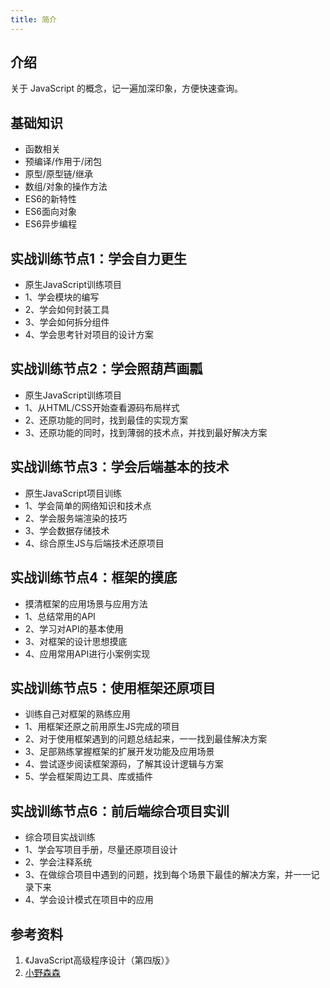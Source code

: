 ```yaml
---
title: 简介
---
```


## 介绍

关于 JavaScript 的概念，记一遍加深印象，方便快速查询。

## 基础知识
- 函数相关
- 预编译/作用于/闭包
- 原型/原型链/继承
- 数组/对象的操作方法
- ES6的新特性
- ES6面向对象
- ES6异步编程

## 实战训练节点1：学会自力更生
- 原生JavaScript训练项目
- 1、学会模块的编写
- 2、学会如何封装工具
- 3、学会如何拆分组件
- 4、学会思考针对项目的设计方案

## 实战训练节点2：学会照葫芦画瓢
- 原生JavaScript训练项目
- 1、从HTML/CSS开始查看源码布局样式
- 2、还原功能的同时，找到最佳的实现方案
- 3、还原功能的同时，找到薄弱的技术点，并找到最好解决方案

## 实战训练节点3：学会后端基本的技术
- 原生JavaScript项目训练
- 1、学会简单的网络知识和技术点
- 2、学会服务端渲染的技巧
- 3、学会数据存储技术
- 4、综合原生JS与后端技术还原项目

## 实战训练节点4：框架的摸底
- 摸清框架的应用场景与应用方法
- 1、总结常用的API
- 2、学习对API的基本使用
- 3、对框架的设计思想摸底
- 4、应用常用API进行小案例实现

## 实战训练节点5：使用框架还原项目
- 训练自己对框架的熟练应用
- 1、用框架还原之前用原生JS完成的项目
- 2、对于使用框架遇到的问题总结起来，一一找到最佳解决方案
- 3、足部熟练掌握框架的扩展开发功能及应用场景
- 4、尝试逐步阅读框架源码，了解其设计逻辑与方案
- 5、学会框架周边工具、库或插件

## 实战训练节点6：前后端综合项目实训
- 综合项目实战训练
- 1、学会写项目手册，尽量还原项目设计
- 2、学会注释系统
- 3、在做综合项目中遇到的问题，找到每个场景下最佳的解决方案，并一一记录下来
- 4、学会设计模式在项目中的应用



## 参考资料

1. 《JavaScript高级程序设计（第四版）》
2. [小野森森](https://www.bilibili.com/video/BV1x441167iH?spm_id_from=333.999.0.0)